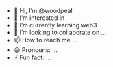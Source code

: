 - 👋 Hi, I’m @woodpeal
- 👀 I’m interested in 
- 🌱 I’m currently learning web3
- 💞️ I’m looking to collaborate on ...
- 📫 How to reach me ...
- 😄 Pronouns: ...
- ⚡ Fun fact: ...

<!---
woodpeal/woodpeal is a ✨ special ✨ repository because its `README.md` (this file) appears on your GitHub profile.
You can click the Preview link to take a look at your changes.
--->
